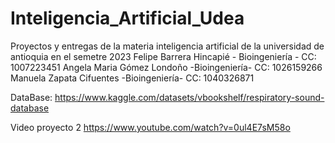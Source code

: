 # Inteligencia_Artificial_Udea
Proyectos y entregas de la materia inteligencia artificial de la universidad de antioquia en el semetre 2023
Felipe Barrera Hincapié - Bioingeniería - CC: 1007223451
Angela Maria Gómez Londoño	-Bioingeniería-	CC: 1026159266
Manuela Zapata Cifuentes  	-Bioingeniería-	CC: 1040326871 

DataBase:
https://www.kaggle.com/datasets/vbookshelf/respiratory-sound-database

Video proyecto 2
https://www.youtube.com/watch?v=0ul4E7sM58o
